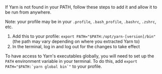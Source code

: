 If Yarn is not found in your PATH, follow these steps to add it and allow it to be run from anywhere.

Note: your profile may be in your `.profile`, `.bash_profile`, `.bashrc`, `.zshrc`, etc.

1. Add this to your profile: `export PATH="$PATH:/opt/yarn-[version]/bin"` (the path may vary depending on where you extracted Yarn to)
1. In the terminal, log in and log out for the changes to take effect

To have access to Yarn's executables globally, you will need to set up the `PATH` environment variable in your terminal. To do this, add `` export PATH="$PATH:`yarn global bin`" `` to your profile.
